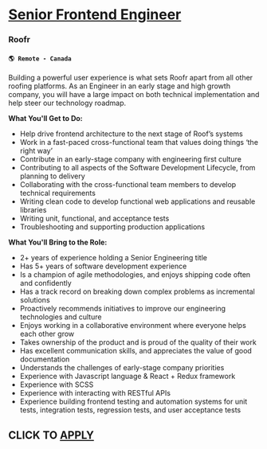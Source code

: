 # [Senior Frontend Engineer](https://www.remotewlb.com/apply/senior-frontend-engineer-125897)  
### Roofr  
#### `🌎 Remote - Canada`  

Building a powerful user experience is what sets Roofr apart from all other roofing platforms. As an Engineer in an early stage and high growth company, you will have a large impact on both technical implementation and help steer our technology roadmap.

**What You'll Get to Do:**

  * Help drive frontend architecture to the next stage of Roof’s systems
  * Work in a fast-paced cross-functional team that values doing things ‘the right way’
  * Contribute in an early-stage company with engineering first culture
  * Contributing to all aspects of the Software Development Lifecycle, from planning to delivery
  * Collaborating with the cross-functional team members to develop technical requirements
  * Writing clean code to develop functional web applications and reusable libraries
  * Writing unit, functional, and acceptance tests
  * Troubleshooting and supporting production applications

**What You'll Bring to the Role:**

  * 2+ years of experience holding a Senior Engineering title 
  * Has 5+ years of software development experience
  * Is a champion of agile methodologies, and enjoys shipping code often and confidently
  * Has a track record on breaking down complex problems as incremental solutions
  * Proactively recommends initiatives to improve our engineering technologies and culture
  * Enjoys working in a collaborative environment where everyone helps each other grow
  * Takes ownership of the product and is proud of the quality of their work
  * Has excellent communication skills, and appreciates the value of good documentation
  * Understands the challenges of early-stage company priorities
  * Experience with Javascript language & React + Redux framework
  * Experience with SCSS 
  * Experience with interacting with RESTful APIs
  * Experience building frontend testing and automation systems for unit tests, integration tests, regression tests, and user acceptance tests

  
## CLICK TO [APPLY](https://www.remotewlb.com/apply/senior-frontend-engineer-125897)

